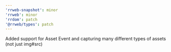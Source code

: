 ```yaml
---
'rrweb-snapshot': minor
'rrweb': minor
'rrdom': patch
'@rrweb/types': patch
---
```


Added support for Asset Event and capturing many different types of assets (not just img#src)
